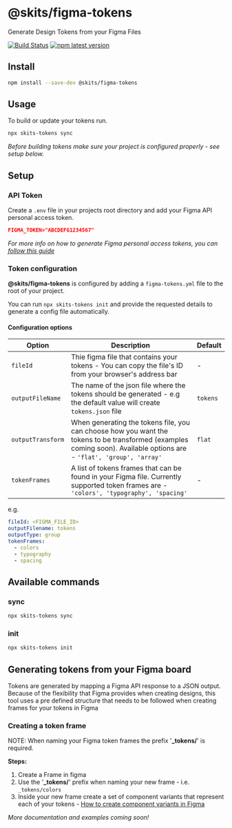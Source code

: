 # **@skits/figma-tokens**

Generate Design Tokens from your Figma Files

[![Build Status](https://github.com/skits-lab/figma-tokens/actions/workflows/test.yml/badge.svg)](https://github.com/skits-lab/figma-tokens/actions?query=workflow:Test+branch:main) [![npm latest version](https://img.shields.io/npm/v/@skits/figma-tokens/latest.svg)](https://www.npmjs.com/package/@skits/figma-tokens)

## Install

```bash
npm install --save-dev @skits/figma-tokens
```

## Usage

To build or update your tokens run.

```bash
npx skits-tokens sync
```

_Before building tokens make sure your project is configured properly - see setup below._

## Setup

### API Token

Create a `.env` file in your projects root directory and add your Figma API personal access token.

```json
FIGMA_TOKEN="ABCDEFG1234567"
```

_For more info on how to generate Figma personal access tokens, you can [follow this guide](https://www.figma.com/developers/api#access-tokens)_

### Token configuration

**@skits/figma-tokens** is configured by adding a `figma-tokens.yml` file to the root of your project.

You can run `npx skits-tokens init` and provide the requested details to generate a config file automatically.

#### Configuration options

| Option            | Description                                                                                                                                                          | Default  |
| ----------------- | -------------------------------------------------------------------------------------------------------------------------------------------------------------------- | -------- |
| `fileId`          | Thie figma file that contains your tokens - You can copy the file's ID from your browser's address bar                                                               | -        |
| `outputFileName`  | The name of the json file where the tokens should be generated - e.g the default value will create `tokens.json` file                                                | `tokens` |
| `outputTransform` | When generating the tokens file, you can choose how you want the tokens to be transformed (examples coming soon). Available options are - `'flat', 'group', 'array'` | `flat`   |
| `tokenFrames`     | A list of tokens frames that can be found in your Figma file. Currently supported token frames are - `'colors', 'typography', 'spacing'`                             | -        |

e.g.

```yml
fileId: <FIGMA_FILE_ID>
outputFilename: tokens
outputType: group
tokenFrames:
  - colors
  - typography
  - spacing
```

## Available commands

### sync

```bash
npx skits-tokens sync
```

### init

```bash
npx skits-tokens init
```

## Generating tokens from your Figma board

Tokens are generated by mapping a Figma API response to a JSON output. Because of the flexibility
that Figma provides when creating designs, this tool uses a pre defined structure that needs to be
followed when creating frames for your tokens in Figma

### Creating a token frame

NOTE: When naming your Figma token frames the prefix '**\_tokens/**' is required.

**Steps:**

1. Create a Frame in figma
2. Use the '**\_tokens/**' prefix when naming your new frame - i.e. `_tokens/colors`
3. Inside your new frame create a set of component variants that represent each of your tokens - [How to create component variants in Figma](https://help.figma.com/hc/en-us/articles/360056440594-Create-and-use-variants)

_More documentation and examples coming soon!_

<!-- ### Creating a Component variant

_i.e. For color tokens to create a token reference as `colors.brand.primary`_

**Steps:**

1. Component Set name = Brand
2. Component Set property = Color
3. Component Variant name = Primary -->
